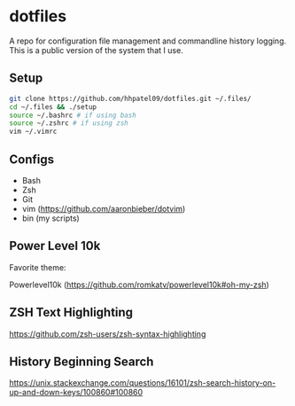 # dotfiles
A repo for configuration file management and commandline history logging.     
This is a public version of the system that I use.     
## Setup
```bash
git clone https://github.com/hhpatel09/dotfiles.git ~/.files/ 
cd ~/.files && ./setup
source ~/.bashrc # if using bash
source ~/.zshrc # if using zsh
vim ~/.vimrc
```

## Configs
* Bash                   
* Zsh                    
* Git                    
* vim (https://github.com/aaronbieber/dotvim)                    
* bin (my scripts)       


## Power Level 10k
Favorite theme:

Powerlevel10k (https://github.com/romkatv/powerlevel10k#oh-my-zsh)


## ZSH Text Highlighting
https://github.com/zsh-users/zsh-syntax-highlighting

## History Beginning Search
https://unix.stackexchange.com/questions/16101/zsh-search-history-on-up-and-down-keys/100860#100860
